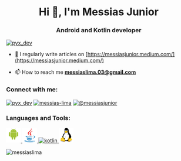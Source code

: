 <h1 align="center">Hi 👋, I'm Messias Junior</h1>
<h3 align="center">Android and Kotlin developer</h3>

<p align="left"> <a href="https://twitter.com/pyx_dev" target="blank"><img src="https://img.shields.io/twitter/follow/pyx_dev?logo=twitter&style=for-the-badge" alt="pyx_dev" /></a> </p>

- 📝 I regularly write articles on [https://messiasjunior.medium.com/](https://messiasjunior.medium.com/)

- 📫 How to reach me **messiaslima.03@gmail.com**

<h3 align="left">Connect with me:</h3>
<p align="left">
<a href="https://twitter.com/pyx_dev" target="blank"><img align="center" src="https://raw.githubusercontent.com/rahuldkjain/github-profile-readme-generator/master/src/images/icons/Social/twitter.svg" alt="pyx_dev" height="30" width="40" /></a>
<a href="https://linkedin.com/in/messias-lima" target="blank"><img align="center" src="https://raw.githubusercontent.com/rahuldkjain/github-profile-readme-generator/master/src/images/icons/Social/linked-in-alt.svg" alt="messias-lima" height="30" width="40" /></a>
<a href="https://medium.com/@messiasjunior" target="blank"><img align="center" src="https://raw.githubusercontent.com/rahuldkjain/github-profile-readme-generator/master/src/images/icons/Social/medium.svg" alt="@messiasjunior" height="30" width="40" /></a>
</p>

<h3 align="left">Languages and Tools:</h3>
<p align="left"> <a href="https://developer.android.com" target="_blank" rel="noreferrer"> <img src="https://raw.githubusercontent.com/devicons/devicon/master/icons/android/android-original-wordmark.svg" alt="android" width="40" height="40"/> </a> <a href="https://www.java.com" target="_blank" rel="noreferrer"> <img src="https://raw.githubusercontent.com/devicons/devicon/master/icons/java/java-original.svg" alt="java" width="40" height="40"/> </a> <a href="https://kotlinlang.org" target="_blank" rel="noreferrer"> <img src="https://www.vectorlogo.zone/logos/kotlinlang/kotlinlang-icon.svg" alt="kotlin" width="40" height="40"/> </a> <a href="https://www.linux.org/" target="_blank" rel="noreferrer"> <img src="https://raw.githubusercontent.com/devicons/devicon/master/icons/linux/linux-original.svg" alt="linux" width="40" height="40"/> </a> </p>

<p><img align="center" src="https://github-readme-stats.vercel.app/api/top-langs?username=messiaslima&show_icons=true&locale=en&layout=compact" alt="messiaslima" /></p>
